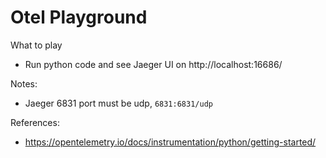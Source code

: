 
# Otel Playground

What to play
- Run python code and see Jaeger UI on http://localhost:16686/

Notes:
- Jaeger 6831 port must be udp, `6831:6831/udp`

References:
- https://opentelemetry.io/docs/instrumentation/python/getting-started/